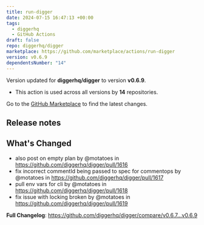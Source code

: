 ```yaml
---
title: run-digger
date: 2024-07-15 16:47:13 +00:00
tags:
  - diggerhq
  - GitHub Actions
draft: false
repo: diggerhq/digger
marketplace: https://github.com/marketplace/actions/run-digger
version: v0.6.9
dependentsNumber: "14"
---
```



Version updated for **diggerhq/digger** to version **v0.6.9**.
- This action is used across all versions by **14** repositories.

Go to the [GitHub Marketplace](https://github.com/marketplace/actions/run-digger) to find the latest changes.

## Release notes

## What's Changed
* also post on empty plan by @motatoes in https://github.com/diggerhq/digger/pull/1616
* fix incorrect commentId being passed to spec for commentops by @motatoes in https://github.com/diggerhq/digger/pull/1617
* pull env vars for cli by @motatoes in https://github.com/diggerhq/digger/pull/1618
* fix issue with locking broken by @motatoes in https://github.com/diggerhq/digger/pull/1619


**Full Changelog**: https://github.com/diggerhq/digger/compare/v0.6.7...v0.6.9

